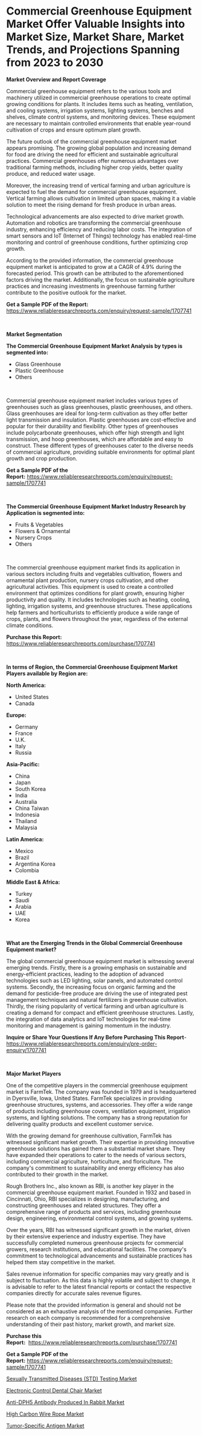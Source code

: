 <p><h1>Commercial Greenhouse Equipment Market Offer Valuable Insights into Market Size, Market Share, Market Trends, and Projections Spanning from 2023 to 2030</h1></p><p><strong>Market Overview and Report Coverage</strong></p>
<p><p>Commercial greenhouse equipment refers to the various tools and machinery utilized in commercial greenhouse operations to create optimal growing conditions for plants. It includes items such as heating, ventilation, and cooling systems, irrigation systems, lighting systems, benches and shelves, climate control systems, and monitoring devices. These equipment are necessary to maintain controlled environments that enable year-round cultivation of crops and ensure optimum plant growth.</p><p>The future outlook of the commercial greenhouse equipment market appears promising. The growing global population and increasing demand for food are driving the need for efficient and sustainable agricultural practices. Commercial greenhouses offer numerous advantages over traditional farming methods, including higher crop yields, better quality produce, and reduced water usage.</p><p>Moreover, the increasing trend of vertical farming and urban agriculture is expected to fuel the demand for commercial greenhouse equipment. Vertical farming allows cultivation in limited urban spaces, making it a viable solution to meet the rising demand for fresh produce in urban areas.</p><p>Technological advancements are also expected to drive market growth. Automation and robotics are transforming the commercial greenhouse industry, enhancing efficiency and reducing labor costs. The integration of smart sensors and IoT (Internet of Things) technology has enabled real-time monitoring and control of greenhouse conditions, further optimizing crop growth.</p><p>According to the provided information, the commercial greenhouse equipment market is anticipated to grow at a CAGR of 4.9% during the forecasted period. This growth can be attributed to the aforementioned factors driving the market. Additionally, the focus on sustainable agriculture practices and increasing investments in greenhouse farming further contribute to the positive outlook for the market.</p></p>
<p><strong>Get a Sample PDF of the Report:</strong> <a href="https://www.reliableresearchreports.com/enquiry/request-sample/1707741">https://www.reliableresearchreports.com/enquiry/request-sample/1707741</a></p>
<p>&nbsp;</p>
<p><strong>Market Segmentation</strong></p>
<p><strong>The Commercial Greenhouse Equipment Market Analysis by types is segmented into:</strong></p>
<p><ul><li>Glass Greenhouse</li><li>Plastic Greenhouse</li><li>Others</li></ul></p>
<p>&nbsp;</p>
<p><p>Commercial greenhouse equipment market includes various types of greenhouses such as glass greenhouses, plastic greenhouses, and others. Glass greenhouses are ideal for long-term cultivation as they offer better light transmission and insulation. Plastic greenhouses are cost-effective and popular for their durability and flexibility. Other types of greenhouses include polycarbonate greenhouses, which offer high strength and light transmission, and hoop greenhouses, which are affordable and easy to construct. These different types of greenhouses cater to the diverse needs of commercial agriculture, providing suitable environments for optimal plant growth and crop production.</p></p>
<p><strong>Get a Sample PDF of the Report:</strong>&nbsp;<a href="https://www.reliableresearchreports.com/enquiry/request-sample/1707741">https://www.reliableresearchreports.com/enquiry/request-sample/1707741</a></p>
<p>&nbsp;</p>
<p><strong>The Commercial Greenhouse Equipment Market Industry Research by Application is segmented into:</strong></p>
<p><ul><li>Fruits & Vegetables</li><li>Flowers & Ornamental</li><li>Nursery Crops</li><li>Others</li></ul></p>
<p>&nbsp;</p>
<p><p>The commercial greenhouse equipment market finds its application in various sectors including fruits and vegetables cultivation, flowers and ornamental plant production, nursery crops cultivation, and other agricultural activities. This equipment is used to create a controlled environment that optimizes conditions for plant growth, ensuring higher productivity and quality. It includes technologies such as heating, cooling, lighting, irrigation systems, and greenhouse structures. These applications help farmers and horticulturists to efficiently produce a wide range of crops, plants, and flowers throughout the year, regardless of the external climate conditions.</p></p>
<p><strong>Purchase this Report:</strong>&nbsp; <a href="https://www.reliableresearchreports.com/purchase/1707741">https://www.reliableresearchreports.com/purchase/1707741</a></p>
<p>&nbsp;</p>
<p><strong>In terms of Region, the Commercial Greenhouse Equipment Market Players available by Region are:</strong></p>
<p>
    <p> <strong> North America: </strong>
        <ul>
            <li>United States</li>
            <li>Canada</li>
        </ul>
        </p> 
    <p> <strong> Europe: </strong>
        <ul>
            <li>Germany</li>
            <li>France</li>
            <li>U.K.</li>
            <li>Italy</li>
            <li>Russia</li>
        </ul>
        </p> 
    <p> <strong> Asia-Pacific: </strong>
        <ul>
            <li>China</li>
            <li>Japan</li>
            <li>South Korea</li>
            <li>India</li>
            <li>Australia</li>
            <li>China Taiwan</li>
            <li>Indonesia</li>
            <li>Thailand</li>
            <li>Malaysia</li>
        </ul>
        </p> 
    <p> <strong> Latin America: </strong>
        <ul>
            <li>Mexico</li>
            <li>Brazil</li>
            <li>Argentina Korea</li>
            <li>Colombia</li>
        </ul>
        </p> 
    <p> <strong> Middle East & Africa: </strong>
        <ul>
            <li>Turkey</li>
            <li>Saudi</li>
            <li>Arabia</li>
            <li>UAE</li>
            <li>Korea</li>
        </ul>
    </p>
    </p>
<p>&nbsp;</p>
<p><strong>What are the Emerging Trends in the Global Commercial Greenhouse Equipment market?</strong></p>
<p><p>The global commercial greenhouse equipment market is witnessing several emerging trends. Firstly, there is a growing emphasis on sustainable and energy-efficient practices, leading to the adoption of advanced technologies such as LED lighting, solar panels, and automated control systems. Secondly, the increasing focus on organic farming and the demand for pesticide-free produce are driving the use of integrated pest management techniques and natural fertilizers in greenhouse cultivation. Thirdly, the rising popularity of vertical farming and urban agriculture is creating a demand for compact and efficient greenhouse structures. Lastly, the integration of data analytics and IoT technologies for real-time monitoring and management is gaining momentum in the industry.</p></p>
<p><strong>Inquire or Share Your Questions If Any Before Purchasing This Report</strong>- <a href="https://www.reliableresearchreports.com/enquiry/pre-order-enquiry/1707741">https://www.reliableresearchreports.com/enquiry/pre-order-enquiry/1707741</a></p>
<p>&nbsp;</p>
<p><strong>Major Market Players</strong></p>
<p><p>One of the competitive players in the commercial greenhouse equipment market is FarmTek. The company was founded in 1979 and is headquartered in Dyersville, Iowa, United States. FarmTek specializes in providing greenhouse structures, systems, and accessories. They offer a wide range of products including greenhouse covers, ventilation equipment, irrigation systems, and lighting solutions. The company has a strong reputation for delivering quality products and excellent customer service. </p><p>With the growing demand for greenhouse cultivation, FarmTek has witnessed significant market growth. Their expertise in providing innovative greenhouse solutions has gained them a substantial market share. They have expanded their operations to cater to the needs of various sectors, including commercial agriculture, horticulture, and floriculture. The company's commitment to sustainability and energy efficiency has also contributed to their growth in the market.</p><p>Rough Brothers Inc., also known as RBI, is another key player in the commercial greenhouse equipment market. Founded in 1932 and based in Cincinnati, Ohio, RBI specializes in designing, manufacturing, and constructing greenhouses and related structures. They offer a comprehensive range of products and services, including greenhouse design, engineering, environmental control systems, and growing systems.</p><p>Over the years, RBI has witnessed significant growth in the market, driven by their extensive experience and industry expertise. They have successfully completed numerous greenhouse projects for commercial growers, research institutions, and educational facilities. The company's commitment to technological advancements and sustainable practices has helped them stay competitive in the market.</p><p>Sales revenue information for specific companies may vary greatly and is subject to fluctuation. As this data is highly volatile and subject to change, it is advisable to refer to the latest financial reports or contact the respective companies directly for accurate sales revenue figures.</p><p>Please note that the provided information is general and should not be considered as an exhaustive analysis of the mentioned companies. Further research on each company is recommended for a comprehensive understanding of their past history, market growth, and market size.</p></p>
<p><strong>Purchase this Report:</strong>&nbsp;&nbsp;<a href="https://www.reliableresearchreports.com/purchase/1707741">https://www.reliableresearchreports.com/purchase/1707741</a></p>
<p></p>
<p><strong>Get a Sample PDF of the Report:</strong>&nbsp;<a href="https://www.reliableresearchreports.com/enquiry/request-sample/1707741">https://www.reliableresearchreports.com/enquiry/request-sample/1707741</a></p>
<p><p><a href="https://www.linkedin.com/pulse/sexually-transmitted-diseases-std-testing-market-size-share-suiie/">Sexually Transmitted Diseases (STD) Testing Market</a></p><p><a href="https://medium.com/@eliasmann73/electronic-control-dental-chair-market-research-report-its-history-and-forecast-2023-to-2030-0c4dfa7de370">Electronic Control Dental Chair Market</a></p><p><a href="https://www.linkedin.com/pulse/anti-dph5-antibody-produced-rabbit-market-size-share-amp-cgi5e/">Anti-DPH5 Antibody Produced In Rabbit Market</a></p><p><a href="https://medium.com/@hesterorn1944/high-carbon-wire-rope-market-outlook-industry-overview-and-forecast-2023-to-2030-1bba549bdba8">High Carbon Wire Rope Market</a></p><p><a href="https://www.linkedin.com/pulse/decoding-tumor-specific-antigen-market-deep-dive-latest-gfk0e/">Tumor-Specific Antigen Market</a></p></p>